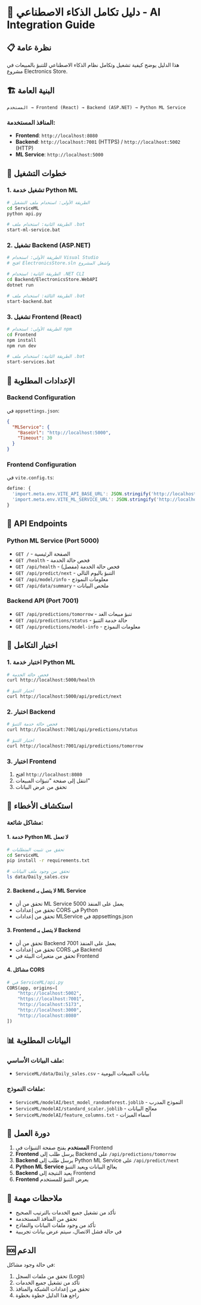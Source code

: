 # 🧠 دليل تكامل الذكاء الاصطناعي - AI Integration Guide

## 📋 نظرة عامة

هذا الدليل يوضح كيفية تشغيل وتكامل نظام الذكاء الاصطناعي للتنبؤ بالمبيعات في مشروع Electronics Store.

## 🏗️ البنية العامة

```
المستخدم → Frontend (React) → Backend (ASP.NET) → Python ML Service
```

### المنافذ المستخدمة:
- **Frontend**: `http://localhost:8080`
- **Backend**: `http://localhost:7001` (HTTPS) / `http://localhost:5002` (HTTP)
- **ML Service**: `http://localhost:5000`

## 🚀 خطوات التشغيل

### 1. تشغيل خدمة Python ML

```bash
# الطريقة الأولى: استخدام ملف التشغيل
cd ServiceML
python api.py

# الطريقة الثانية: استخدام ملف .bat
start-ml-service.bat
```

### 2. تشغيل Backend (ASP.NET)

```bash
# الطريقة الأولى: استخدام Visual Studio
# افتح ElectronicsStore.sln واشغل المشروع

# الطريقة الثانية: استخدام .NET CLI
cd Backend/ElectronicsStore.WebAPI
dotnet run

# الطريقة الثالثة: استخدام ملف .bat
start-backend.bat
```

### 3. تشغيل Frontend (React)

```bash
# الطريقة الأولى: استخدام npm
cd Frontend
npm install
npm run dev

# الطريقة الثانية: استخدام ملف .bat
start-services.bat
```

## 🔧 الإعدادات المطلوبة

### Backend Configuration

في `appsettings.json`:
```json
{
  "MLService": {
    "BaseUrl": "http://localhost:5000",
    "Timeout": 30
  }
}
```

### Frontend Configuration

في `vite.config.ts`:
```typescript
define: {
  'import.meta.env.VITE_API_BASE_URL': JSON.stringify('http://localhost:7001'),
  'import.meta.env.VITE_ML_SERVICE_URL': JSON.stringify('http://localhost:5000'),
}
```

## 📡 API Endpoints

### Python ML Service (Port 5000)

- `GET /` - الصفحة الرئيسية
- `GET /health` - فحص حالة الخدمة
- `GET /api/health` - فحص حالة الخدمة (مفصل)
- `GET /api/predict/next` - التنبؤ باليوم التالي
- `GET /api/model/info` - معلومات النموذج
- `GET /api/data/summary` - ملخص البيانات

### Backend API (Port 7001)

- `GET /api/predictions/tomorrow` - تنبؤ مبيعات الغد
- `GET /api/predictions/status` - حالة خدمة التنبؤ
- `GET /api/predictions/model-info` - معلومات النموذج

## 🧪 اختبار التكامل

### 1. اختبار خدمة Python ML

```bash
# فحص حالة الخدمة
curl http://localhost:5000/health

# اختبار التنبؤ
curl http://localhost:5000/api/predict/next
```

### 2. اختبار Backend

```bash
# فحص حالة خدمة التنبؤ
curl http://localhost:7001/api/predictions/status

# اختبار التنبؤ
curl http://localhost:7001/api/predictions/tomorrow
```

### 3. اختبار Frontend

1. افتح `http://localhost:8080`
2. انتقل إلى صفحة "تنبؤات المبيعات"
3. تحقق من عرض البيانات

## 🐛 استكشاف الأخطاء

### مشاكل شائعة:

#### 1. خدمة Python ML لا تعمل
```bash
# تحقق من تثبيت المتطلبات
cd ServiceML
pip install -r requirements.txt

# تحقق من وجود ملف البيانات
ls data/Daily_sales.csv
```

#### 2. Backend لا يتصل بـ ML Service
- تحقق من أن ML Service يعمل على المنفذ 5000
- تحقق من إعدادات CORS في Python
- تحقق من إعدادات MLService في appsettings.json

#### 3. Frontend لا يتصل بـ Backend
- تحقق من أن Backend يعمل على المنفذ 7001
- تحقق من إعدادات CORS في Backend
- تحقق من متغيرات البيئة في Frontend

#### 4. مشاكل CORS
```python
# في ServiceML/api.py
CORS(app, origins=[
    "http://localhost:5002", 
    "https://localhost:7001", 
    "http://localhost:5173",
    "http://localhost:3000",
    "http://localhost:8080"
])
```

## 📊 البيانات المطلوبة

### ملف البيانات الأساسي:
- `ServiceML/data/Daily_sales.csv` - بيانات المبيعات اليومية

### ملفات النموذج:
- `ServiceML/modelAI/best_model_randomforest.joblib` - النموذج المدرب
- `ServiceML/modelAI/standard_scaler.joblib` - معالج البيانات
- `ServiceML/modelAI/feature_columns.txt` - أسماء الميزات

## 🔄 دورة العمل

1. **المستخدم** يفتح صفحة التنبؤات في Frontend
2. **Frontend** يرسل طلب إلى Backend على `/api/predictions/tomorrow`
3. **Backend** يرسل طلب إلى Python ML Service على `/api/predict/next`
4. **Python ML Service** يعالج البيانات ويعيد التنبؤ
5. **Backend** يعيد النتيجة إلى Frontend
6. **Frontend** يعرض التنبؤ للمستخدم

## 📝 ملاحظات مهمة

- تأكد من تشغيل جميع الخدمات بالترتيب الصحيح
- تحقق من المنافذ المستخدمة
- تأكد من وجود ملفات البيانات والنماذج
- في حالة فشل الاتصال، سيتم عرض بيانات تجريبية

## 🆘 الدعم

في حالة وجود مشاكل:
1. تحقق من ملفات السجل (Logs)
2. تأكد من تشغيل جميع الخدمات
3. تحقق من إعدادات الشبكة والمنافذ
4. راجع هذا الدليل خطوة بخطوة
